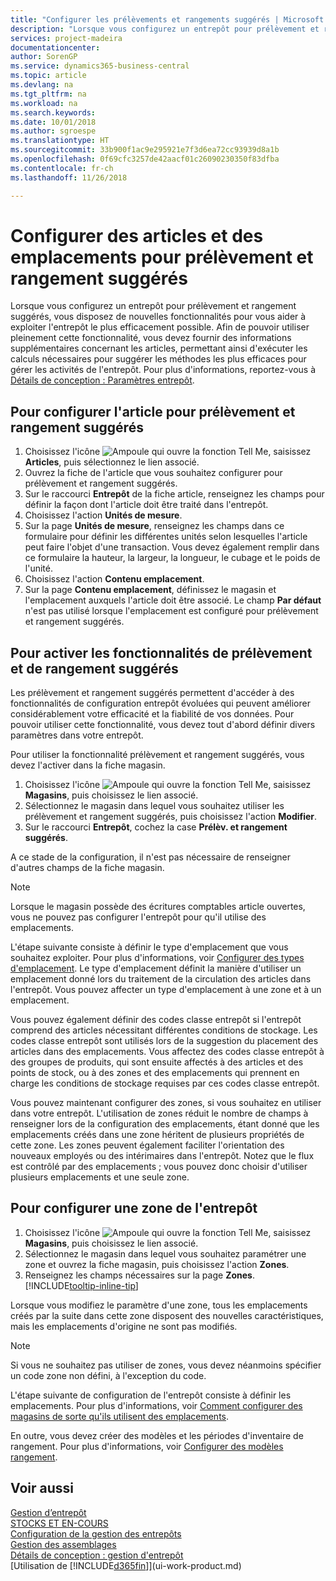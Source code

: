 ```yaml
---
title: "Configurer les prélèvements et rangements suggérés | Microsoft Docs"
description: "Lorsque vous configurez un entrepôt pour prélèvement et rangement suggérés, vous disposez de nouvelles fonctionnalités pour vous aider à exploiter l'entrepôt le plus efficacement possible."
services: project-madeira
documentationcenter: 
author: SorenGP
ms.service: dynamics365-business-central
ms.topic: article
ms.devlang: na
ms.tgt_pltfrm: na
ms.workload: na
ms.search.keywords: 
ms.date: 10/01/2018
ms.author: sgroespe
ms.translationtype: HT
ms.sourcegitcommit: 33b900f1ac9e295921e7f3d6ea72cc93939d8a1b
ms.openlocfilehash: 0f69cfc3257de42aacf01c26090230350f83dfba
ms.contentlocale: fr-ch
ms.lasthandoff: 11/26/2018

---
```

# <a name="set-up-items-and-locations-for-directed-put-away-and-pick"></a>Configurer des articles et des emplacements pour prélèvement et rangement suggérés
Lorsque vous configurez un entrepôt pour prélèvement et rangement suggérés, vous disposez de nouvelles fonctionnalités pour vous aider à exploiter l'entrepôt le plus efficacement possible. Afin de pouvoir utiliser pleinement cette fonctionnalité, vous devez fournir des informations supplémentaires concernant les articles, permettant ainsi d'exécuter les calculs nécessaires pour suggérer les méthodes les plus efficaces pour gérer les activités de l'entrepôt. Pour plus d'informations, reportez-vous à [Détails de conception : Paramètres entrepôt](design-details-warehouse-setup.md).

## <a name="to-set-up-an-item-for-directed-put-away-and-pick"></a>Pour configurer l'article pour prélèvement et rangement suggérés  
1.  Choisissez l'icône ![Ampoule qui ouvre la fonction Tell Me](media/ui-search/search_small.png "Dites-moi ce que vous voulez faire"), saisissez **Articles**, puis sélectionnez le lien associé.  
2.  Ouvrez la fiche de l'article que vous souhaitez configurer pour prélèvement et rangement suggérés.
3. Sur le raccourci **Entrepôt** de la fiche article, renseignez les champs pour définir la façon dont l'article doit être traité dans l'entrepôt.  
4.  Choisissez l'action **Unités de mesure**.
5. Sur la page **Unités de mesure**, renseignez les champs dans ce formulaire pour définir les différentes unités selon lesquelles l'article peut faire l'objet d'une transaction. Vous devez également remplir dans ce formulaire la hauteur, la largeur, la longueur, le cubage et le poids de l'unité.
6. Choisissez l'action **Contenu emplacement**.
7. Sur la page **Contenu emplacement**, définissez le magasin et l'emplacement auxquels l'article doit être associé. Le champ **Par défaut** n'est pas utilisé lorsque l'emplacement est configuré pour prélèvement et rangement suggérés.  

## <a name="to-activate-directed-put-away-and-pick-functionality"></a>Pour activer les fonctionnalités de prélèvement et de rangement suggérés  
Les prélèvement et rangement suggérés permettent d'accéder à des fonctionnalités de configuration entrepôt évoluées qui peuvent améliorer considérablement votre efficacité et la fiabilité de vos données. Pour pouvoir utiliser cette fonctionnalité, vous devez tout d'abord définir divers paramètres dans votre entrepôt.  

Pour utiliser la fonctionnalité prélèvement et rangement suggérés, vous devez l'activer dans la fiche magasin.    
1.  Choisissez l'icône ![Ampoule qui ouvre la fonction Tell Me](media/ui-search/search_small.png "Dites-moi ce que vous voulez faire"), saisissez **Magasins**, puis choisissez le lien associé.  
2.  Sélectionnez le magasin dans lequel vous souhaitez utiliser les prélèvement et rangement suggérés, puis choisissez l'action **Modifier**.  
3.  Sur le raccourci **Entrepôt**, cochez la case **Prélèv. et rangement suggérés**.  

A ce stade de la configuration, il n'est pas nécessaire de renseigner d'autres champs de la fiche magasin.  

> [!NOTE]  
>  Lorsque le magasin possède des écritures comptables article ouvertes, vous ne pouvez pas configurer l'entrepôt pour qu'il utilise des emplacements.  

L'étape suivante consiste à définir le type d'emplacement que vous souhaitez exploiter. Pour plus d'informations, voir [Configurer des types d'emplacement](warehouse-how-to-set-up-bin-types.md). Le type d'emplacement définit la manière d'utiliser un emplacement donné lors du traitement de la circulation des articles dans l'entrepôt. Vous pouvez affecter un type d'emplacement à une zone et à un emplacement.  

Vous pouvez également définir des codes classe entrepôt si l'entrepôt comprend des articles nécessitant différentes conditions de stockage. Les codes classe entrepôt sont utilisés lors de la suggestion du placement des articles dans des emplacements. Vous affectez des codes classe entrepôt à des groupes de produits, qui sont ensuite affectés à des articles et des points de stock, ou à des zones et des emplacements qui prennent en charge les conditions de stockage requises par ces codes classe entrepôt.  

Vous pouvez maintenant configurer des zones, si vous souhaitez en utiliser dans votre entrepôt. L'utilisation de zones réduit le nombre de champs à renseigner lors de la configuration des emplacements, étant donné que les emplacements créés dans une zone héritent de plusieurs propriétés de cette zone. Les zones peuvent également faciliter l'orientation des nouveaux employés ou des intérimaires dans l'entrepôt. Notez que le flux est contrôlé par des emplacements ; vous pouvez donc choisir d'utiliser plusieurs emplacements et une seule zone.  

## <a name="to-set-up-a-zone-in-your-warehouse"></a>Pour configurer une zone de l'entrepôt  
1.  Choisissez l'icône ![Ampoule qui ouvre la fonction Tell Me](media/ui-search/search_small.png "Dites-moi ce que vous voulez faire"), saisissez **Magasins**, puis choisissez le lien associé.  
2.  Sélectionnez le magasin dans lequel vous souhaitez paramétrer une zone et ouvrez la fiche magasin, puis choisissez l'action **Zones**.  
3.  Renseignez les champs nécessaires sur la page **Zones**. [!INCLUDE[tooltip-inline-tip](includes/tooltip-inline-tip_md.md)]  

Lorsque vous modifiez le paramètre d'une zone, tous les emplacements créés par la suite dans cette zone disposent des nouvelles caractéristiques, mais les emplacements d'origine ne sont pas modifiés.  

> [!NOTE]  
>  Si vous ne souhaitez pas utiliser de zones, vous devez néanmoins spécifier un code zone non défini, à l'exception du code.  

L'étape suivante de configuration de l'entrepôt consiste à définir les emplacements. Pour plus d'informations, voir [Comment configurer des magasins de sorte qu'ils utilisent des emplacements](warehouse-how-to-set-up-locations-to-use-bins.md).  

En outre, vous devez créer des modèles et les périodes d'inventaire de rangement. Pour plus d'informations, voir [Configurer des modèles rangement](warehouse-how-to-set-up-put-away-templates.md).  

## <a name="see-also"></a>Voir aussi  
[Gestion d’entrepôt](warehouse-manage-warehouse.md)  
[STOCKS ET EN-COURS](inventory-manage-inventory.md)  
[Configuration de la gestion des entrepôts](warehouse-setup-warehouse.md)     
[Gestion des assemblages](assembly-assemble-items.md)    
[Détails de conception : gestion d'entrepôt](design-details-warehouse-management.md)  
[Utilisation de [!INCLUDE[d365fin](includes/d365fin_md.md)]](ui-work-product.md)  

